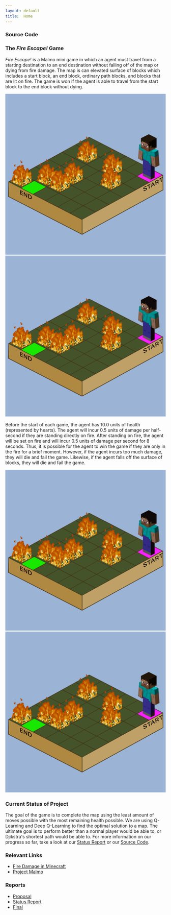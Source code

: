 ```yaml
---
layout: default
title:  Home
---
```


### Source Code


### The ***Fire Escape!*** Game
*Fire Escape!* is a Malmo mini game in which an agent must travel from a starting destination to an end destination without falling off of the map or dying from fire damage. The map is can elevated surface of blocks which includes a start block, an end block, ordinary path blocks, and blocks that are lit on fire. The game is won if the agent is able to travel from the start block to the end block without dying. 
  
<img style="display:inline-block" src="https://raw.githubusercontent.com/joshlopez97/FireEscape/master/docs/img/game_won2.gif" alt="game_won2.gif" style="height: 270px;">
<img style="display:inline-block" src="https://raw.githubusercontent.com/joshlopez97/FireEscape/master/docs/img/game_won1.gif" alt="game_won1.gif" style="height: 270px;">

Before the start of each game, the agent has 10.0 units of health (represented by hearts). The agent will incur 0.5 units of damage per half-second if they are standing directly on fire. After standing on fire, the agent will be set on fire and will incur 0.5 units of damage per second for 8 seconds. Thus, it is possible for the agent to win the game if they are only in the fire for a brief moment. However, if the agent incurs too much damage, they will die and fail the game. Likewise, if the agent falls off the surface of blocks, they will die and fail the game. 
  
<img style="display:inline-block" src="https://raw.githubusercontent.com/joshlopez97/FireEscape/master/docs/img/game_loss1.gif" alt="game_loss1.gif" style="height: 270px;">
<img style="display:inline-block" src="https://raw.githubusercontent.com/joshlopez97/FireEscape/master/docs/img/game_loss2.gif" alt="game_loss2.gif" style="height: 270px;">
  



### Current Status of Project
The goal of the game is to complete the map using the least amount of moves possible with the most remaining health possible. We are using Q-Learning and Deep Q-Learning to find the optimal solution to a map. The ultimate goal is to perform better than a normal player would be able to, or Djikstra's shortest path would be able to. For more information on our progress so far, take a look at our [Status Report](status.html) or our
[Source Code](https://github.com/joshlopez97/FireEscape).
  
### Relevant Links
- [Fire Damage in Minecraft](https://minecraft.gamepedia.com/Damage#Fire)
- [Project Malmo](https://github.com/microsoft/malmo)

### Reports
- [Proposal](proposal.html)
- [Status Report](status.html)
- [Final](final.html)
